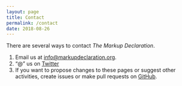 ```yaml
---
layout: page
title: Contact
permalink: /contact
date: 2018-08-26
---
```


There are several ways to contact _The Markup Declaration_.

1. Email us at [info@markupdeclaration.org](mailto:info@markupdelaration.org).
2. “@” us on [Twitter](https://twitter.com/markupdec)
3. If you want to propose changes to these pages or suggest
   other activities, create issues or make pull requests
   on [GitHub](https://github.com/markupdeclaration/).

